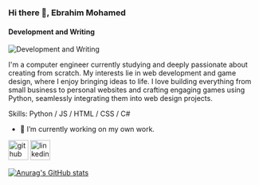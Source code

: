 ### Hi there 👋, Ebrahim Mohamed
#### Development and Writing
![Development and Writing](https://scontent.fcai21-2.fna.fbcdn.net/v/t39.30808-6/434050393_1403129880591000_1514146966814991778_n.jpg?stp=dst-jpg_s960x960&_nc_cat=109&ccb=1-7&_nc_sid=5f2048&_nc_ohc=PBqgX0ou9UcAb5CymZa&_nc_ht=scontent.fcai21-2.fna&oh=00_AfCCqxUn7yiR2NRcMlUc9hklIkN67jksLk5ZGKUMT-vi_w&oe=6621732E)

I'm a computer engineer currently studying and deeply passionate about creating from scratch. My interests lie in web development and game design, where I enjoy bringing ideas to life. I love building everything from small business to personal websites and crafting engaging games using Python, seamlessly integrating them into web design projects.


Skills: Python / JS / HTML / CSS /  C#

- 🔭 I’m currently working on my own work. 


[<img src='https://cdn.jsdelivr.net/npm/simple-icons@3.0.1/icons/github.svg' alt='github' height='40'>](https://github.com/ebrahimhiggi)  [<img src='https://cdn.jsdelivr.net/npm/simple-icons@3.0.1/icons/linkedin.svg' alt='linkedin' height='40'>](https://www.linkedin.com/in/ebrahimmohamed/)  







[![Anurag's GitHub stats](https://github-readme-stats.vercel.app/api?username=EbrahimHiggi)](https://github.com/anuraghazra/github-readme-stats)

